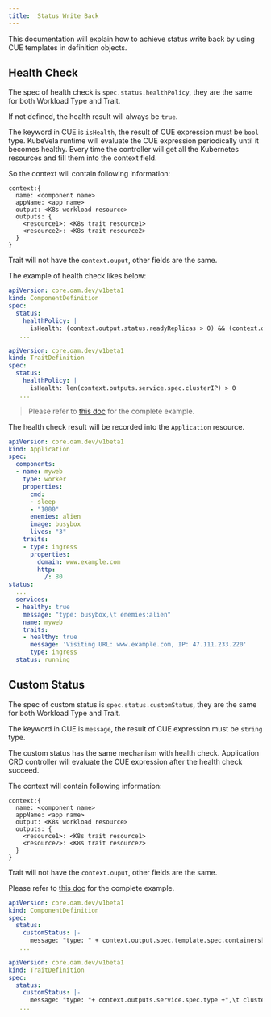 ```yaml
---
title:  Status Write Back
---
```


This documentation will explain how to achieve status write back by using CUE templates in definition objects.

## Health Check

The spec of health check is `spec.status.healthPolicy`, they are the same for both Workload Type and Trait.

If not defined, the health result will always be `true`.

The keyword in CUE is `isHealth`, the result of CUE expression must be `bool` type.
KubeVela runtime will evaluate the CUE expression periodically until it becomes healthy. Every time the controller will get all the Kubernetes resources and fill them into the context field.

So the context will contain following information:

```cue
context:{
  name: <component name>
  appName: <app name>
  output: <K8s workload resource>
  outputs: {
    <resource1>: <K8s trait resource1>
    <resource2>: <K8s trait resource2>
  }
}
```

Trait will not have the `context.ouput`, other fields are the same.

The example of health check likes below:

```yaml
apiVersion: core.oam.dev/v1beta1
kind: ComponentDefinition
spec:
  status:
    healthPolicy: |
      isHealth: (context.output.status.readyReplicas > 0) && (context.output.status.readyReplicas == context.output.status.replicas)
   ...
```

```yaml
apiVersion: core.oam.dev/v1beta1
kind: TraitDefinition
spec:
  status:
    healthPolicy: |
      isHealth: len(context.outputs.service.spec.clusterIP) > 0
   ...
```

> Please refer to [this doc](https://github.com/oam-dev/kubevela/blob/master/docs/examplesapp-with-status/template.yaml) for the complete example.

The health check result will be recorded into the `Application` resource.

```yaml
apiVersion: core.oam.dev/v1beta1
kind: Application
spec:
  components:
  - name: myweb
    type: worker    
    properties:
      cmd:
      - sleep
      - "1000"
      enemies: alien
      image: busybox
      lives: "3"
    traits:
    - type: ingress
      properties:
        domain: www.example.com
        http:
          /: 80
status:
  ...
  services:
  - healthy: true
    message: "type: busybox,\t enemies:alien"
    name: myweb
    traits:
    - healthy: true
      message: 'Visiting URL: www.example.com, IP: 47.111.233.220'
      type: ingress
  status: running
```

## Custom Status

The spec of custom status is `spec.status.customStatus`, they are the same for both Workload Type and Trait.

The keyword in CUE is `message`, the result of CUE expression must be `string` type.

The custom status has the same mechanism with health check.
Application CRD controller will evaluate the CUE expression after the health check succeed.

The context will contain following information:

```cue
context:{
  name: <component name>
  appName: <app name>
  output: <K8s workload resource>
  outputs: {
    <resource1>: <K8s trait resource1>
    <resource2>: <K8s trait resource2>
  }
}
```

Trait will not have the `context.ouput`, other fields are the same.


Please refer to [this doc](https://github.com/oam-dev/kubevela/blob/master/docs/examplesapp-with-status/template.yaml) for the complete example.

```yaml
apiVersion: core.oam.dev/v1beta1
kind: ComponentDefinition
spec:
  status:
    customStatus: |-
      message: "type: " + context.output.spec.template.spec.containers[0].image + ",\t enemies:" + context.outputs.gameconfig.data.enemies
   ...
```

```yaml
apiVersion: core.oam.dev/v1beta1
kind: TraitDefinition
spec:
  status:
    customStatus: |-
      message: "type: "+ context.outputs.service.spec.type +",\t clusterIP:"+ context.outputs.service.spec.clusterIP+",\t ports:"+ "\(context.outputs.service.spec.ports[0].port)"+",\t domain"+context.outputs.ingress.spec.rules[0].host
   ...
```
